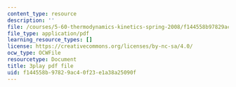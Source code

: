 ```yaml
---
content_type: resource
description: ''
file: /courses/5-60-thermodynamics-kinetics-spring-2008/f144558b97829ac40f23e1a38a25090f_kLqduWF6GXE.pdf
file_type: application/pdf
learning_resource_types: []
license: https://creativecommons.org/licenses/by-nc-sa/4.0/
ocw_type: OCWFile
resourcetype: Document
title: 3play pdf file
uid: f144558b-9782-9ac4-0f23-e1a38a25090f
---
```

